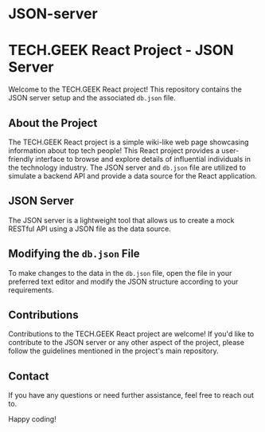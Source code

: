 # JSON-server
# TECH.GEEK React Project - JSON Server

Welcome to the TECH.GEEK React project! This repository contains the JSON server setup and the associated `db.json` file.

## About the Project

The TECH.GEEK React project is a simple wiki-like web page showcasing information about top tech people! This React project provides a user-friendly interface to browse and explore details of influential individuals in the technology industry. The JSON server and `db.json` file are utilized to simulate a backend API and provide a data source for the React application.

## JSON Server

The JSON server is a lightweight tool that allows us to create a mock RESTful API using a JSON file as the data source.


## Modifying the `db.json` File

To make changes to the data in the `db.json` file, open the file in your preferred text editor and modify the JSON structure according to your requirements. 

## Contributions

Contributions to the TECH.GEEK React project are welcome! If you'd like to contribute to the JSON server or any other aspect of the project, please follow the guidelines mentioned in the project's main repository.

## Contact

If you have any questions or need further assistance, feel free to reach out to.

Happy coding!
